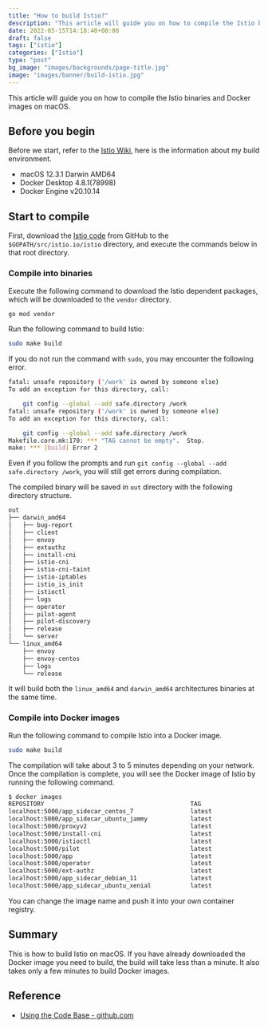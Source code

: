 ```yaml
---
title: "How to build Istio?"
description: "This article will guide you on how to compile the Istio binaries on macOS."
date: 2022-05-15T14:18:40+08:00
draft: false
tags: ["istio"]
categories: ["Istio"]
type: "post"
bg_image: "images/backgrounds/page-title.jpg"
image: "images/banner/build-istio.jpg"
---
```


This article will guide you on how to compile the Istio binaries and Docker images on macOS.

## Before you begin

Before we start, refer to the [Istio Wiki](https://github.com/istio/istio/wiki/Preparing-for-Development-Mac), here is the information about my build environment.

- macOS 12.3.1 Darwin AMD64
- Docker Desktop 4.8.1(78998)
- Docker Engine v20.10.14

## Start to compile

First, download the [Istio code](https://github.com/istio/istio) from GitHub to the `$GOPATH/src/istio.io/istio` directory, and execute the commands below in that root directory.

### Compile into binaries

Execute the following command to download the Istio dependent packages, which will be downloaded to the `vendor` directory.

```bash
go mod vendor
```

Run the following command to build Istio:

```bash
sudo make build
```

If you do not  run the command with `sudo`, you may encounter the following error.

```bash
fatal: unsafe repository ('/work' is owned by someone else)
To add an exception for this directory, call:

	git config --global --add safe.directory /work
fatal: unsafe repository ('/work' is owned by someone else)
To add an exception for this directory, call:

	git config --global --add safe.directory /work
Makefile.core.mk:170: *** "TAG cannot be empty".  Stop.
make: *** [build] Error 2
```

Even if you follow the prompts and run `git config --global --add safe.directory /work`, you will still get errors during compilation.

The compiled binary will be saved in `out` directory with the following directory structure.

```bash
out
├── darwin_amd64
│   ├── bug-report
│   ├── client
│   ├── envoy
│   ├── extauthz
│   ├── install-cni
│   ├── istio-cni
│   ├── istio-cni-taint
│   ├── istio-iptables
│   ├── istio_is_init
│   ├── istioctl
│   ├── logs
│   ├── operator
│   ├── pilot-agent
│   ├── pilot-discovery
│   ├── release
│   └── server
└── linux_amd64
    ├── envoy
    ├── envoy-centos
    ├── logs
    └── release
```

It will build both the `linux_amd64` and `darwin_amd64` architectures binaries at the same time.

### Compile into Docker images

Run the following command to compile Istio into a Docker image.

```bash
sudo make build
```

The compilation will take about 3 to 5 minutes depending on your network. Once the compilation is complete, you will see the Docker image of Istio by running the following command.

```bash
$ docker images
REPOSITORY                                         TAG                          IMAGE ID       CREATED              SIZE
localhost:5000/app_sidecar_centos_7                latest                       2044037df94b   51 seconds ago       524MB
localhost:5000/app_sidecar_ubuntu_jammy            latest                       5d8ae5ed55b7   About a minute ago   362MB
localhost:5000/proxyv2                             latest                       d4679412385f   About a minute ago   243MB
localhost:5000/install-cni                         latest                       78f46d5771d2   About a minute ago   270MB
localhost:5000/istioctl                            latest                       c38130a5adc8   About a minute ago   190MB
localhost:5000/pilot                               latest                       2aa9185ec202   About a minute ago   190MB
localhost:5000/app                                 latest                       473adafaeb8d   About a minute ago   188MB
localhost:5000/operator                            latest                       9ac1fedcdd12   About a minute ago   191MB
localhost:5000/ext-authz                           latest                       1fb5aaf20791   About a minute ago   117MB
localhost:5000/app_sidecar_debian_11               latest                       61376a02b95d   2 minutes ago        407MB
localhost:5000/app_sidecar_ubuntu_xenial           latest                       7e8efe666611   2 minutes ago        418MB
```

You can change the image name and push it into your own container registry.

## Summary

This is how to build Istio on macOS. If you have already downloaded the Docker image you need to build, the build will take less than a minute. It also takes only a few minutes to build Docker images.

## Reference

- [Using the Code Base - github.com](https://github.com/istio/istio/wiki/Using-the-Code-Base)
